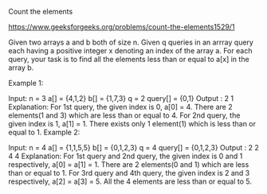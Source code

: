 Count the elements

https://www.geeksforgeeks.org/problems/count-the-elements1529/1

Given two arrays a and b both of size n. Given q queries in an arrray query each having a positive integer x denoting an index of the array a. For each query, your task is to find all the elements less than or equal to a[x] in the array b.

Example 1:

Input:
n = 3
a[] = {4,1,2}
b[] = {1,7,3}
q = 2
query[] = {0,1}
Output : 
2
1
Explanation: 
For 1st query, the given index is 0, a[0] = 4. There are 2 elements(1 and 3) which are less than or equal to 4.
For 2nd query, the given index is 1, a[1] = 1. There exists only 1 element(1) which is less than or equal to 1.
Example 2:

Input:
n = 4
a[] = {1,1,5,5}
b[] = {0,1,2,3}
q = 4
query[] = {0,1,2,3}
Output : 
2
2
4
4
Explanation: 
For 1st query and 2nd query, the given index is 0 and 1 respectively, a[0] = a[1] = 1. There are 2 elements(0 and 1) which are less than or equal to 1. 
For 3rd query and 4th query, the given index is 2 and 3 respectively, a[2] = a[3] = 5. All the 4 elements are less than or equal to 5.   
